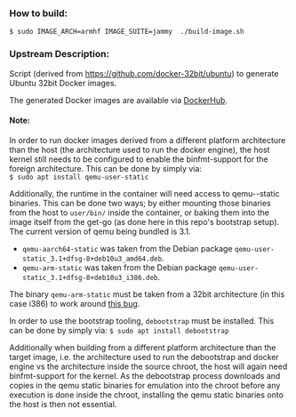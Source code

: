### How to build:
`$ sudo IMAGE_ARCH=armhf IMAGE_SUITE=jammy  ./build-image.sh`

### Upstream Description:
Script (derived from https://github.com/docker-32bit/ubuntu) to generate Ubuntu 32bit Docker images.

The generated Docker images are available via [DockerHub](https://hub.docker.com/r/osrf/ubuntu_i386/).

#### Note:
In order to run docker images derived from a different platform architecture than the host (the architecture used to run the docker engine), the host kernel still needs to be configured to enable the binfmt-support for the foreign architecture. This can be done by simply via:  
`$ sudo apt install qemu-user-static`

Additionally, the runtime in the container will need access to qemu-<arch>-static binaries. This can be done two ways; by either mounting those binaries from the host to `user/bin/` inside the container, or baking them into the image itself from the get-go (as done here in this repo's bootstrap setup).
The current version of qemu being bundled is 3.1.

* `qemu-aarch64-static` was taken from the Debian package `qemu-user-static_3.1+dfsg-8+deb10u3_amd64.deb`.
* `qemu-arm-static` was taken from the Debian package `qemu-user-static_3.1+dfsg-8+deb10u3_i386.deb`.

The binary `qemu-arm-static` must be taken from a 32bit architecture (in this case i386) to work around [this bug](https://bugs.launchpad.net/qemu/+bug/1805913).

In order to use the bootstrap tooling, `debootstrap` must be installed. This can be done by simply via: 
`$ sudo apt install debootstrap`

Additionally when building from a different platform architecture than the target image, i.e. the architecture used to run the debootstrap and docker engine vs the architecture inside the source chroot, the host will again need binfmt-support for the kernel. As the debootstrap process downloads and copies in the qemu static binaries for emulation into the chroot before any execution is done inside the chroot, installing the qemu static binaries onto the host is then not essential.
